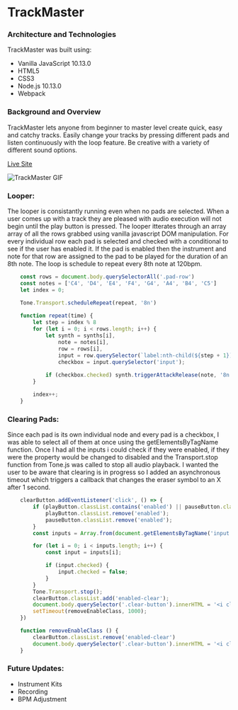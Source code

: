 # TrackMaster

### Architecture and Technologies
TrackMaster was built using:
* Vanilla JavaScript 10.13.0
* HTML5
* CSS3
* Node.js 10.13.0
* Webpack

### Background and Overview 
TrackMaster lets anyone from beginner to master level create quick, easy and catchy tracks. Easily change your tracks by pressing different pads and listen continuously with the loop feature. Be creative with a variety of different sound options.

[Live Site](https://cperea1995.github.io/TrackMaster/)

![TrackMaster GIF](./assets/trackmaster.gif)

### Looper:
The looper is consistantly running even when no pads are selected. When a user comes up with a track they are pleased with audio execution will not begin until the play button is pressed. The looper itterates through an array array of all the rows grabbed using vanilla javascript DOM manipulation. For every individual row each pad is selected and checked with a conditional to see if the user has enabled it. If the pad is enabled then the instrument and note for that row are assigned to the pad to be played for the duration of an 8th note. The loop is schedule to repeat every 8th note at 120bpm.

``` javascript
    const rows = document.body.querySelectorAll('.pad-row')
    const notes = ['C4', 'D4', 'E4', 'F4', 'G4', 'A4', 'B4', 'C5']
    let index = 0;

    Tone.Transport.scheduleRepeat(repeat, '8n')
    
    function repeat(time) {
        let step = index % 8
        for (let i = 0; i < rows.length; i++) {
            let synth = synths[i],
                note = notes[i],
                row = rows[i],
                input = row.querySelector(`label:nth-child(${step + 1})`),
                checkbox = input.querySelector('input');
            
            if (checkbox.checked) synth.triggerAttackRelease(note, '8n', time);
        }

        index++;
    }
```

### Clearing Pads:
Since each pad is its own individual node and every pad is a checkbox, I was able to select all of them at once using the getElementsByTagName function. Once I had all the inputs i could check if they were enabled, if they were the property would be changed to disabled and the Transport.stop function from Tone.js was called to stop all audio playback. I wanted the user to be aware that clearing is in progress so I added an asynchronous timeout which triggers a callback that changes the eraser symbol to an X after 1 second.

``` javascript
    clearButton.addEventListener('click', () => {
        if (playButton.classList.contains('enabled') || pauseButton.classList.contains('enabled')) {
            playButton.classList.remove('enabled');
            pauseButton.classList.remove('enabled');
        }
        const inputs = Array.from(document.getElementsByTagName('input'));

        for (let i = 0; i < inputs.length; i++) {
            const input = inputs[i];

            if (input.checked) {
                input.checked = false;
            }
        }
        Tone.Transport.stop();
        clearButton.classList.add('enabled-clear');
        document.body.querySelector('.clear-button').innerHTML = '<i class="fas fa-times"></i>'
        setTimeout(removeEnableClass, 1000);
    })

    function removeEnableClass () {
        clearButton.classList.remove('enabled-clear')
        document.body.querySelector('.clear-button').innerHTML = '<i class="fas fa-eraser">'
    }
```

### Future Updates:
* Instrument Kits
* Recording
* BPM Adjustment
